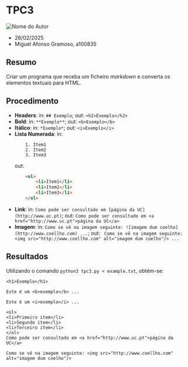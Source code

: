 # TPC3

![Nome do Autor](../profile.jpg)  
- 26/02/2025
- Miguel Afonso Gramoso, a100835

## Resumo

Criar um programa que receba um ficheiro _markdown_ e converta os elementos textuais para HTML.

## Procedimento
- **Headers**: in: `## Exemplo`; out: `<h2>Exemplo</h2>`
- **Bold**: in: `**Exemplo**`; out: `<b>Exemplo</b>`
- **Itálico**: in: `*Exemplo*`; out: `<i>Exemplo</i>`
- **Lista Numerada**: 
    in:
    ```
        1. Item1
        2. Item2
        3. Item3
    ```
    out:
    ```html
        <ol>
            <li>Item1</li>
            <li>Item2</li>
            <li>Item3</li>
        </ol>
    ```
- **Link**: in: `Como pode ser consultado em [página da UC](http://www.uc.pt)`; out: `Como pode ser consultado em <a href="http://www.uc.pt">página da UC</a>`
- **Imagem**: in: `Como se vê na imagem seguinte: ![imagem dum coelho](http://www.coellho.com) ...`; out: ` Como se vê na imagem seguinte: <img src="http://www.coellho.com" alt="imagem
dum coelho"/> ...`

## Resultados

Utilizando o comando `python3 tpc3.py < example.txt`, obtém-se:
```
<h1>Exemplo</h1>

Este é um <b>exemplo</b> ...

Este é um <i>exemplo</i> ...

<ol>
<li>Primeiro item</li>
<li>Segundo item</li>
<li>Terceiro item</li>
</ol>
Como pode ser consultado em <a href="http://www.uc.pt">página da UC</a>

Como se vê na imagem seguinte: <img src="http://www.coellho.com" alt="imagem dum coelho"/>
```